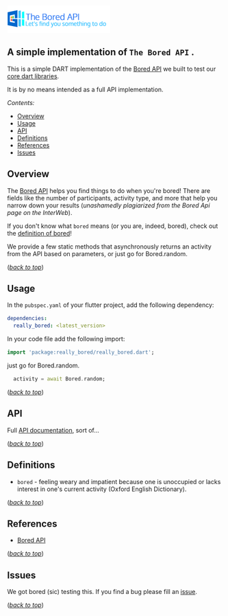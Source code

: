 <!-- 
BSD 3-Clause License
Copyright © 2022, GM Consult Pty Ltd
All rights reserved. 
-->

[![GM Consult Pty Ltd](https://raw.githubusercontent.com/GM-Consult-Pty-Ltd/really_bored/main/dev/images/package_header.png?raw=true "GM Consult Pty Ltd")](https://github.com/GM-Consult-Pty-Ltd)
## **A simple implementation of `The Bored API` .**

This is a simple DART implementation of the [Bored API](https://www.boredapi.com/) we built to test our [core dart libraries](https://pub.dev/packages/gmconsult_dart_core). 

It is by no means intended as a full API implementation.

*Contents:*
- [Overview](#overview)
- [Usage](#usage)
- [API](#api)
- [Definitions](#definitions)
- [References](#references)
- [Issues](#issues)

## Overview

The [Bored API](https://www.boredapi.com/) helps you find things to do when you're bored! There are fields like the number of participants, activity type, and more that help you narrow down your results (*unashamedly plagiarized from the Bored Api page on the InterWeb*).

If you don't know what `bored` means (or you are, indeed, bored), check out the [definition of bored](#definitions)!

We provide a few static methods that asynchronously returns an activity from the API based on parameters, or just go for Bored.random.

(*[back to top](#)*)

## Usage

In the `pubspec.yaml` of your flutter project, add the following dependency:

```yaml
dependencies:
  really_bored: <latest_version>
```

In your code file add the following import:

```dart
import 'package:really_bored/really_bored.dart';
```

just go for Bored.random.

```dart
  activity = await Bored.random;
```

(*[back to top](#)*)

## API

Full [API documentation](https://pub.dev/documentation/really_bored/latest/), sort of...


(*[back to top](#)*)

## Definitions

* `bored` - feeling weary and impatient because one is unoccupied or lacks interest in one's current activity (Oxford English Dictionary).

(*[back to top](#)*)

## References

* [Bored API](https://www.boredapi.com/)

(*[back to top](#)*)

## Issues

We got bored (sic) testing this. If you find a bug please fill an [issue](https://github.com/GM-Consult-Pty-Ltd/really_bored/issues).  

(*[back to top](#)*)


